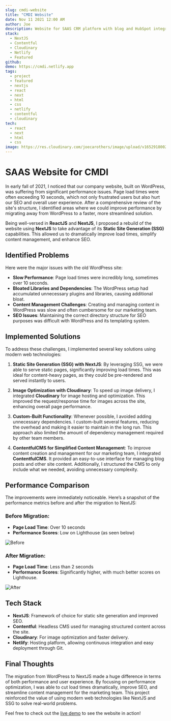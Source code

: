 ```yaml
---
slug: cmdi-website
title: "CMDI Website"
date: Nov 11 2021 12:00 AM
author: Joe
description: Website for SAAS CRM platform with blog and HubSpot integration. Built with NextJS using Static Site Generation (SSG) for improved performance and SEO.
stack:
  - NextJS
  - Contentful
  - Cloudinary
  - Netlify
  - Featured
github:
demo: https://cmdi.netlify.app
tags:
  - project
  - featured
  - nextjs
  - react
  - next
  - html
  - css
  - netlify
  - contentful
  - cloudinary
tech:
  - react
  - next
  - html
  - css
image: https://res.cloudinary.com/joecarothers/image/upload/v1652918002/misc/Projects/cmdi-mockup_ojtz71_mwpwg8.png
---
```


# SAAS Website for CMDI

In early fall of 2021, I noticed that our company website, built on WordPress, was suffering from significant performance issues. Page load times were often exceeding 10 seconds, which not only frustrated users but also hurt our SEO and overall user experience. After a comprehensive review of the site's structure, I identified areas where we could improve performance by migrating away from WordPress to a faster, more streamlined solution.

Being well-versed in **ReactJS** and **NextJS**, I proposed a rebuild of the website using **NextJS** to take advantage of its **Static Site Generation (SSG)** capabilities. This allowed us to dramatically improve load times, simplify content management, and enhance SEO.

## Identified Problems

Here were the major issues with the old WordPress site:

- **Slow Performance**: Page load times were incredibly long, sometimes over 10 seconds.
- **Bloated Libraries and Dependencies**: The WordPress setup had accumulated unnecessary plugins and libraries, causing additional bloat.
- **Content Management Challenges**: Creating and managing content in WordPress was slow and often cumbersome for our marketing team.
- **SEO Issues**: Maintaining the correct directory structure for SEO purposes was difficult with WordPress and its templating system.

## Implemented Solutions

To address these challenges, I implemented several key solutions using modern web technologies:

1. **Static Site Generation (SSG) with NextJS**: By leveraging SSG, we were able to serve static pages, significantly improving load times. This was ideal for content-heavy pages, as they could be pre-rendered and served instantly to users.
   
2. **Image Optimization with Cloudinary**: To speed up image delivery, I integrated **Cloudinary** for image hosting and optimization. This improved the request/response time for images across the site, enhancing overall page performance.

3. **Custom-Built Functionality**: Whenever possible, I avoided adding unnecessary dependencies. I custom-built several features, reducing the overhead and making it easier to maintain in the long run. This approach also limited the amount of dependency management required by other team members.

4. **ContentfulCMS for Simplified Content Management**: To improve content creation and management for our marketing team, I integrated **ContentfulCMS**. It provided an easy-to-use interface for managing blog posts and other site content. Additionally, I structured the CMS to only include what we needed, avoiding unnecessary complexity.

## Performance Comparison

The improvements were immediately noticeable. Here’s a snapshot of the performance metrics before and after the migration to NextJS:

### Before Migration:
- **Page Load Time**: Over 10 seconds
- **Performance Scores**: Low on Lighthouse (as seen below)

![Before](https://res.cloudinary.com/joecarothers/image/upload/v1637338306/misc/Screenshot_2021-11-19_110840_ybmolr.png)

### After Migration:
- **Page Load Time**: Less than 2 seconds
- **Performance Scores**: Significantly higher, with much better scores on Lighthouse.

![After](https://res.cloudinary.com/joecarothers/image/upload/v1651167342/misc/Projects/cmdi/Screenshot_2022-04-28_133416_jnnvhq.jpg)

## Tech Stack

- **NextJS**: Framework of choice for static site generation and improved SEO.
- **Contentful**: Headless CMS used for managing structured content across the site.
- **Cloudinary**: For image optimization and faster delivery.
- **Netlify**: Hosting platform, allowing continuous integration and easy deployment through Git.

## Final Thoughts

The migration from WordPress to NextJS made a huge difference in terms of both performance and user experience. By focusing on performance optimization, I was able to cut load times dramatically, improve SEO, and streamline content management for the marketing team. This project reinforced the value of using modern web technologies like NextJS and SSG to solve real-world problems.

Feel free to check out the [live demo](https://cmdi.netlify.app) to see the website in action!